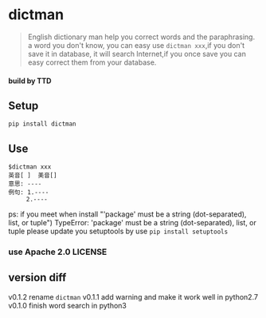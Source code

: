 # dictman
> English dictionary man help you correct words and the paraphrasing.
> a word you don't know, you can easy use `dictman xxx`,if you don't save it in database,
> it will search Internet,if you once save you can easy correct them from your database.

#### build by TTD

## Setup

    pip install dictman

## Use
    $dictman xxx
    英音[ ]  美音[]
    意思: ----
    例句: 1.----
         2.----


ps:
if you meet when install
                "'package' must be a string (dot-separated), list, or tuple")
            TypeError: 'package' must be a string (dot-separated), list, or tuple
please update you setuptools by use `pip install setuptools`

### use Apache 2.0 LICENSE

## version diff

v0.1.2 rename `dictman`
v0.1.1 add warning and make it work well in python2.7
v0.1.0 finish word search in python3
